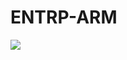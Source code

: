 # ENTRP-ARM

<a href="https://portal.azure.com/#create/Microsoft.Template/uri/https%3A%2F%2Fraw.githubusercontent.com%2FMani9030%2FEntrp-ARM%2Fmaster%2FEntrp-ARM" target="_blank">
    <img src="https://aka.ms/deploytoazurebutton"/>
</a>
